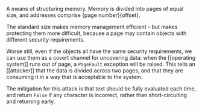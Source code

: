 A means of structuring memory. Memory is divided into pages of equal size, and addresses comprise {page number}{offset}. 

The standard size makes memory management efficient - but makes protecting them more difficult, because a page may contain objects with different security requirements.

Worse still, even if the objects all have the same security requirements, we can use them as a covert channel for uncovering data: when the [[operating system]] runs out of page, a `PageFault` exception will be raised. This tells an [[attacker]] that the data is divided across two pages, and that they are consuming it in a way that is acceptable to the system.

The mitigation for this attack is that text should be fully evaluated each time, and return `False` if any character is incorrect, rather than short-circuiting and returning early.